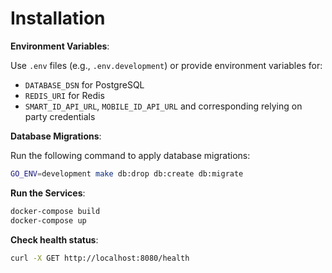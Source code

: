 # Installation

**Environment Variables**:

Use `.env` files (e.g., `.env.development`) or provide environment variables for:

- `DATABASE_DSN` for PostgreSQL
- `REDIS_URI` for Redis
- `SMART_ID_API_URL`, `MOBILE_ID_API_URL` and corresponding relying on party credentials

**Database Migrations**:

Run the following command to apply database migrations:

```sh
GO_ENV=development make db:drop db:create db:migrate
```

**Run the Services**:

```sh
docker-compose build
docker-compose up
```

**Check health status**:

```sh
curl -X GET http://localhost:8080/health
```
